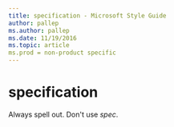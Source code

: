 ```yaml
---
title: specification - Microsoft Style Guide
author: pallep
ms.author: pallep
ms.date: 11/19/2016
ms.topic: article
ms.prod = non-product specific
---
```


# specification

Always spell out. Don't use *spec*. 
